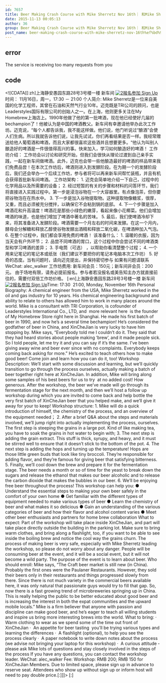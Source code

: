 ```yaml
---
id: 7657
title: Beer Making Crash Course with Mike Sherretz Nov 16th｜ 和Mike Sherretz 学习啤酒制作 11月16日
date: 2015-11-13 00:05:13
author: 36
group: Beer Making Crash Course with Mike Sherretz Nov 16th｜ 和Mike Sherretz 学习啤酒制作 11月16日
post_name: beer-making-crash-course-with-mike-sherretz-nov-16th%ef%bd%9c-%e5%92%8cmike-sherretz-%e5%ad%a6%e4%b9%a0%e5%95%a4%e9%85%92%e5%88%b6%e4%bd%9c-11%e6%9c%8816%e6%97%a5
---
```


## error
The service is receiving too many requests from you

## code
 <!\[CDATA\[\[:zh\]上海静安愚园东路28号3号楼一楼 新车间 [![2](http://139.162.84.35/wp-content/uploads/2015/11/2.jpg)](http://139.162.84.35/wp-content/uploads/2015/11/2.jpg)[报名参加 Sign Up](http://www.huodongxing.com/event/5308443978600 "立即报名")时间： 11月16日，周一，17:30 － 21:00 个人简介: Mike Sherretz是一位来自美国的化学工程师，其曾在石油和天然气行业10年。迈克既是TRI公司的顾问，也是Leaderstyles国际有限公司的创始人之一。在上海，他则更多关注在My Homebrew上海店上。1990年他做了他的第一批啤酒，现在他已经使好几届的bechampion了！他被认为是中国的啤酒教父。新车间有幸邀请他举办此次工作坊。迈克说，“每个人都告诉我，我不能这样做。他们说，他门听说过“酿酒”会使人们生病。所以我就告诉他们说，让我先试试，你们再看结果是否一样。我经常赠送给他人葡萄酒和啤酒，而且大家都很喜欢这些酒并且想要更多。“他认为叫别人酿造好的啤酒是一件很值得高兴的事。快来加入，学习如何酿造好的啤酒！ 工作坊介绍： 工作坊会以讨论和研究开始，但我们会很快从理论过渡到自己亲手实践，一起在新车间做啤酒。此外，迈克也会带一些他酿造最好的啤酒的样品带来我们免费品尝！在本次工作坊后，啤酒则进入到发酵阶段。在为期一个的发酵阶段后，我们还会举办一个后续工作坊，参与者将可以再来新车间帮忙装瓶，并且有机会获得首批新车间啤酒。 工作坊架构： 1\. 迈克会简单地介绍一下自己，过程中的化学用品以及所需要的设备； 2\. 经过短暂的有关的步骤和材料的问答环节，我们将直接进入实践过程中。第一步是浸泡谷物在一个大容器里。有点像泡茶，但你要把谷物泡在在热水中。 3\. 下一步是加入谷物提取物。这种提取物像糖浆，很厚，又重，而且必须被充分搅拌，以确保它不会粘到锅的底部。 4\. 下一个步骤是加入啤酒花和升高温度！啤酒花是那些小绿色的嫩芽，看起来像小花椰菜。他们会增加啤酒的味道，也是他们增加了啤酒中著名的苦味。 5\. 最后，我们使啤酒冷却下来，将其准备进入发酵阶段。啤酒需要一个月左右的时间来发酵。在这一个月内，酵母会分解糖和释放乙醇使谷物发酵出酒精和释放二氧化碳，在啤酒种加入气泡。 6\. 在整个过程中，我们都会享用免费的啤酒！ 该准备什么： 1\. 温暖的衣服，因为当天会有户外环节； 2\. 品尝不同啤酒的胃口，这个过程中你会尝试不同的啤酒类型和学习啤酒的差异； 3\. 手电筒（可选） ，以帮助你看清楚整个过程； 4\. 一个用来记笔记的笔记本或纸张（我们建议不要把你的笔记本电脑本次工作坊） 5\. 好奇的态度。当有问题时，请向迈克提出，并保持密切参与 如果有问题请联系 WeChat: alec\_walker 工作坊费用: 新车间会员：150元；新车间非会员：200元。 由于场地有限，请务必提前报名。参与者若没报名或美告知主办方就直接前往的，需要付双倍工作坊价格。 \[:en\]上海静安愚园东路28号3号楼一楼 新车间 [![2](http://139.162.84.35/wp-content/uploads/2015/11/2.jpg)](http://139.162.84.35/wp-content/uploads/2015/11/2.jpg)[报名参加 Sign Up](http://www.huodongxing.com/event/5308443978600 "立即报名")Time: 17:30 ­ 21:00, Monday, November 16th Personal Biography: A chemical engineer from the USA, Mike Sherretz worked in the oil and gas industry for 10 years. His chemical engineering background and ability to relate to others has allowed him to work in many places around the world. Mike is a consultant with TRI Corporation, is co­founder of Leaderstyles International Co., LTD, and ­­ more relevant here ­­ is the founder of My Homebrew Store right here in Shanghai. He made his first batch of beer in 1990, and now he’s a several time bechampion! He’s considered the godfather of beer in China, and XinCheJian is very lucky to have him stopping by. Mike says, “Everybody told me I couldn’t do it. They said that they had heard stories about people making ‘brew’, and it made people sick. So I told people, let me try it and you can say if it’s the same. I’ve been giving away wine and beer ever since with no complaints. Everybody keeps coming back asking for more.” He’s excited to teach others how to make good beer! Come join and learn how you can do it, too! Workshop Description: We’ll start with some discussion and learning, but we’ll quickly transition to go through the process ourselves, actually making a batch of beer together right here at XinCheJian. In addition, Mike will bring along some samples of his best beers for us to try ­­ at no added cost! How generous. After the workshop, the beer we’ve made will go through its fermentation stage for the next month, and then we’ll host a follow up workshop during which you are invited to come back and help bottle the very first batch of XinCheJian beer that you helped make, and we’ll give it away for your to keep! Workshop structure: 1\. Mike will do a quick introduction of himself, the chemistry of the process, and an overview of the equipment needed； 2\. After a brief Q&A about the steps and materials involved, we’ll jump right into actually implementing the process, ourselves. The first step is steeping the grains in a large pot. Kind of like making tea, you have to soak the grains in hot water to begin with; 3\. The next step is adding the grain extract. This stuff is thick, syrupy, and heavy, and it must be stirred well to ensure that it doesn’t stick to the bottom of the pot. 4\. The next step is adding the hops and turning up the temperature! Hops are those little green buds that look like tiny broccoli. They’re responsible for adding flavor, and they’re famous for giving beer that satisfying bitterness. 5\. Finally, we’ll cool down the brew and prepare it for the fermentation stage. The beer needs a month or so of time for the yeast to break down the sugars and release the ethanol that makes our beer alcoholic and to release the carbon dioxide that makes the bubbles in our beer. 6\. We’ll be enjoying free beer throughout the process! This workshop can help you: ● Understand the essential steps to making your own beer safely in the comfort of your own home ● Get familiar with the different types of equipment needed to make various types of beer ● Learn the chemistry of beer and what makes it so delicious ● Gain an understanding of the various categories of beer and how their flavor and alcohol content varies ● Meet other beer enthusiasts and partners for home brew collaboration What to expect: Part of the workshop will take place inside XinCheJian, and part will take place directly outside the building in the parking lot. Make sure to bring warm clothes, and bring along a flashlight, too, if you want to be able to see inside the boiling brew and notice the cool way the grains churn. The process of making beer is very safe, especially with Mike Sherretz leading the workshop, so please do not worry about any danger. People will be consuming beer at the event, and it will be a social event, but it will not become a wild party. The purpose of the event is to learn about beer. Who should enroll: Mike says, “The Craft beer market is still new (in China). Probably the first ones were the Paulaner Restaurants. However, they sold their beers only in their restaurants and things progressed slowly from there. Since there is not much variety in the commercial beers available here, it was only natural that passionate guys would try to fill that gap. So, now there is a fast growing trend of microbreweries springing up in China. This is really helping the public to be better educated about good beer and is increasing the interest in both the expat communities and the upward mobile locals.” Mike is a firm believer that anyone with passion and discipline can make good beer, and he’s eager to teach all willing students and inspire us bring more interesting brews into the world. What to bring: · Warm clothing to wear as we spend some of the time out front of XinCheJian · ­ An appetite for beer tasting ­­ you’ll be trying various types and learning the differences · ­ A flashlight (optional), to help you see the process clearly · ­ A paper notebook to write down notes about the process (we advise not bringing your laptop for this workshop) · ­ A curious attitude ­­ please ask Mike lots of questions and stay closely involved in the steps of the process If you have any questions, you can contact the workshop leader. WeChat: alec\_walker Fee: Workshop: RMB 200; RMB 150 for XinCheJian Members. Due to limited space, please sign up in advance to reserve seat. Attendees who show up without sign up or inform host will need to pay double price.\[:\]\]\]> \[:\]
